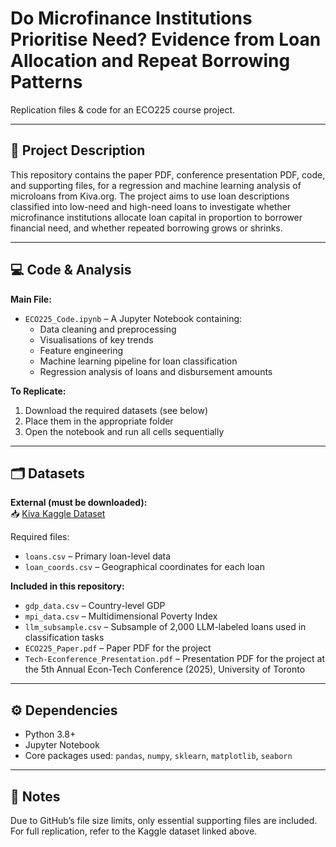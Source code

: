 # Do Microfinance Institutions Prioritise Need? Evidence from Loan Allocation and Repeat Borrowing Patterns 

Replication files & code for an ECO225 course project.

---

## 📄 Project Description

This repository contains the paper PDF, conference presentation PDF, code, and supporting files, for a regression and machine learning analysis of microloans from Kiva.org. The project aims to use  loan descriptions classified into low-need and high-need loans to investigate whether microfinance institutions allocate loan capital in proportion to borrower financial need, and whether repeated borrowing grows or shrinks.

---

## 💻 Code & Analysis

**Main File:**
- `ECO225_Code.ipynb` – A Jupyter Notebook containing:
  - Data cleaning and preprocessing  
  - Visualisations of key trends  
  - Feature engineering  
  - Machine learning pipeline for loan classification
  - Regression analysis of loans and disbursement amounts

**To Replicate:**

1. Download the required datasets (see below)  
2. Place them in the appropriate folder  
3. Open the notebook and run all cells sequentially  

---

## 🗂️ Datasets

**External (must be downloaded):**  
📥 [Kiva Kaggle Dataset](https://www.kaggle.com/code/mhajabri/kiv-me-a-loan/input)

Required files:
- `loans.csv` – Primary loan-level data  
- `loan_coords.csv` – Geographical coordinates for each loan  

**Included in this repository:**
- `gdp_data.csv` – Country-level GDP  
- `mpi_data.csv` – Multidimensional Poverty Index  
- `llm_subsample.csv` – Subsample of 2,000 LLM-labeled loans used in classification tasks 
- `ECO225_Paper.pdf` – Paper PDF for the project
- `Tech-Econference_Presentation.pdf` – Presentation PDF for the project at the 5th Annual Econ-Tech Conference (2025), University of Toronto

---

## ⚙️ Dependencies

- Python 3.8+
- Jupyter Notebook  
- Core packages used: `pandas`, `numpy`, `sklearn`, `matplotlib`, `seaborn`

---

## 📌 Notes

Due to GitHub’s file size limits, only essential supporting files are included. For full replication, refer to the Kaggle dataset linked above.
